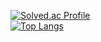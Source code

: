 [![Solved.ac Profile](http://mazassumnida.wtf/api/v2/generate_badge?boj=gahyeonii)](https://solved.ac/gahyeonii/)  
[![Top Langs](https://github-readme-stats.vercel.app/api/top-langs/?username=gahyeonnni&layout=compact)](https://github.com/gahyeonnni/github-readme-stats)

